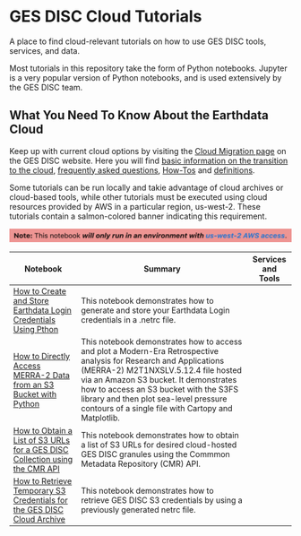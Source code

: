 # GES DISC Cloud Tutorials

A place to find cloud-relevant tutorials on how to use GES DISC tools, services, and data.

Most tutorials in this repository take the form of Python notebooks. Jupyter is a very popular version of Python notebooks, and is used extensively by the GES DISC team.

## What You Need To Know About the Earthdata Cloud

Keep up with current cloud options by visiting the [Cloud Migration page](https://disc.gsfc.nasa.gov/information/documents?title=Migrating%20to%20the%20Cloud) on the GES DISC website. Here you will find [basic information on the transition to the cloud](https://disc.gsfc.nasa.gov/information/documents?title=Migrating%20to%20the%20Cloud#introduction), [frequently asked questions](https://disc.gsfc.nasa.gov/information/documents?title=Migrating%20to%20the%20Cloud#faq), [How-Tos](https://disc.gsfc.nasa.gov/information/documents?title=Migrating%20to%20the%20Cloud#how-to) and [definitions](https://disc.gsfc.nasa.gov/information/glossary?keywords=%22Earthdata%20Cloud%22&page=1). 

Some tutorials can be run locally and takie advantage of cloud archives or cloud-based tools, while other tutorials must be executed using cloud resources provided by AWS in a particular region, us-west-2. These tutorials contain a salmon-colored banner indicating this requirement.

![](../images/us-west-2-banner.png)



| Notebook  | Summary | Services and Tools |
| ------------- |-------------|:-------------:|
|[How to Create and Store Earthdata Login Credentials Using Pthon](notebooks/How_to_Create_and_Store_Earthdata_Login_Credentials_Using_Python.ipynb) | This notebook demonstrates how to generate and store your Earthdata Login credentials in a .netrc file. | |
|[How to Directly Access MERRA-2 Data from an S3 Bucket with Python](notebooks/How_to_Directly_Access_MERRA-2_Data_from_an_S3_Bucket.ipynb) | This notebook demonstrates how to access and plot a Modern-Era Retrospective analysis for Research and Applications (MERRA-2) M2T1NXSLV.5.12.4 file hosted via an Amazon S3 bucket. It demonstrates how to access an S3 bucket with the S3FS library and then plot sea-level pressure contours of a single file with Cartopy and Matplotlib.| |
|[How to Obtain a List of S3 URLs for a GES DISC Collection using the CMR API](/notebooks/How_to_Directly_Access_MERRA-2_Data_from_an_S3_Bucket.ipynb)| This notebook demonstrates how to obtain a list of S3 URLs for desired cloud-hosted GES DISC granules using the Commmon Metadata Repository (CMR) API. |  |
|[How to Retrieve Temporary S3 Credentials for the GES DISC Cloud Archive](notebooks/How_to_Retrieve_Temporary_S3_Credentials_for_the_GES_DISC_Cloud_Archive.ipynb) | This notebook demonstrates how to retrieve GES DISC S3 credentials by using a previously generated netrc file.  | |
